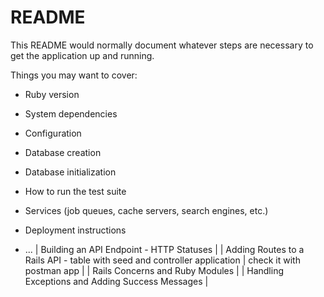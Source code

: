 # README

This README would normally document whatever steps are necessary to get the
application up and running.

Things you may want to cover:

* Ruby version

* System dependencies

* Configuration

* Database creation

* Database initialization

* How to run the test suite

* Services (job queues, cache servers, search engines, etc.)

* Deployment instructions

* ...
| Building an API Endpoint - HTTP Statuses |
| Adding Routes to a Rails API - table with seed and controller application | check it with postman app |
| Rails Concerns and Ruby Modules |
| Handling Exceptions and Adding Success Messages |
